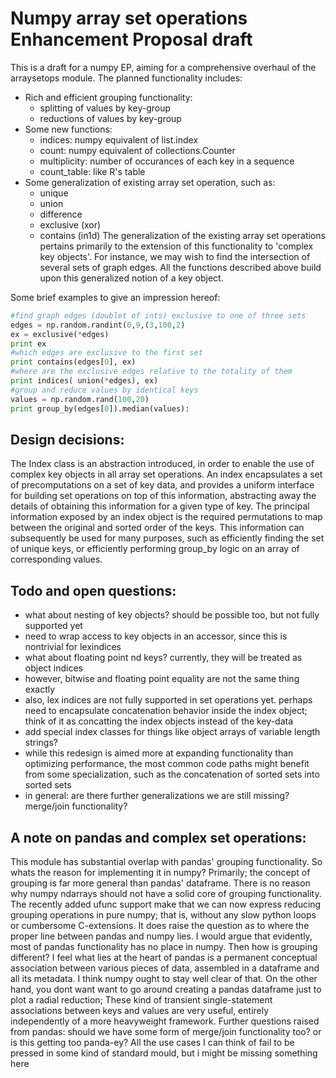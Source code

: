 Numpy array set operations Enhancement Proposal draft
====================

This is a draft for a numpy EP, aiming for a comprehensive overhaul of the arraysetops module. The planned functionality includes:

* Rich and efficient grouping functionality:
  * splitting of values by key-group
  * reductions of values by key-group
* Some new functions:
  * indices: numpy equivalent of list.index
  * count: numpy equivalent of collections.Counter
  * multiplicity: number of occurances of each key in a sequence
  * count_table: like R's table
* Some generalization of existing array set operation, such as:
  * unique 
  * union
  * difference
  * exclusive (xor)
  * contains (in1d)
The generalization of the existing array set operations pertains primarily to the extension of this functionality to 'complex key objects'. For instance, we may wish to find the intersection of several sets of graph edges. All the functions described above build upon this generalized notion of a key object.

Some brief examples to give an impression hereof:
```python
#find graph edges (doublet of ints) exclusive to one of three sets
edges = np.random.randint(0,9,(3,100,2)
ex = exclusive(*edges)
print ex
#which edges are exclusive to the first set
print contains(edges[0], ex)
#where are the exclusive edges relative to the totality of them
print indices( union(*edges), ex)
#group and reduce values by identical keys
values = np.random.rand(100,20)
print group_by(edges[0]).median(values):
```

## Design decisions:
The Index class is an abstraction introduced, in order to enable the use of complex key objects in all array set operations.
An index encapsulates a set of precomputations on a set of key data, and provides a uniform interface for building set operations on top of this information, abstracting away the details of obtaining this information for a given type of key.
The principal information exposed by an index object is the required permutations to map between the original and sorted order of the keys. This information can subsequently be used for many purposes, such as efficiently finding the set of unique keys, or efficiently performing group_by logic on an array of corresponding values.

## Todo and open questions:
* what about nesting of key objects? should be possible too, but not fully supported yet
* need to wrap access to key objects in an accessor, since this is nontrivial for lexindices
*	what about floating point nd keys? currently, they will be treated as object indices
*	however, bitwise and floating point equality are not the same thing exactly
*	also, lex indices are not fully supported in set operations yet. perhaps need to encapsulate concatenation behavior inside the index object; think of it as concatting the index objects instead of the key-data
*	add special index classes for things like object arrays of variable length strings?
*	while this redesign is aimed more at expanding functionality than optimizing performance, the most common code paths might benefit from some specialization, such as the concatenation of sorted sets into sorted sets
*	in general: are there further generalizations we are still missing? merge/join functionality?


## A note on pandas and complex set operations:

This module has substantial overlap with pandas' grouping functionality. So whats the reason for implementing it in numpy?
Primarily; the concept of grouping is far more general than pandas' dataframe. There is no reason why numpy ndarrays should not have a solid core of grouping functionality. The recently added ufunc support make that we can now express reducing grouping operations in pure numpy; that is, without any slow python loops or cumbersome C-extensions.
It does raise the question as to where the proper line between pandas and numpy lies. I would argue that evidently, most of pandas functionality has no place in numpy. Then how is grouping different? I feel what lies at the heart of pandas is a permanent conceptual association between various pieces of data, assembled in a dataframe and all its metadata. I think numpy ought to stay well clear of that.
On the other hand, you dont want want to go around creating a pandas dataframe just to plot a radial reduction; These kind of transient single-statement associations between keys and values are very useful, entirely independently of a more heavyweight framework.
Further questions raised from pandas: should we have some form of merge/join functionality too? or is this getting too panda-ey? All the use cases I can think of fail to be pressed in some kind of standard mould, but i might be missing something here

